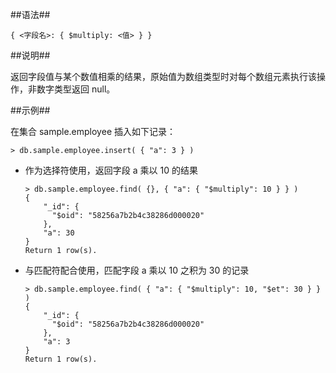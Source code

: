 
##语法##

```
{ <字段名>: { $multiply: <值> } }
```

##说明##

返回字段值与某个数值相乘的结果，原始值为数组类型时对每个数组元素执行该操作，非数字类型返回 null。

##示例##

在集合 sample.employee 插入如下记录：

```lang-javascript 
> db.sample.employee.insert( { "a": 3 } )
```

* 作为选择符使用，返回字段 a 乘以 10 的结果

  ```lang-javascript
  > db.sample.employee.find( {}, { "a": { "$multiply": 10 } } )
  {
      "_id": {
        "$oid": "58256a7b2b4c38286d000020"
      },
      "a": 30
  }
  Return 1 row(s).
  ```

* 与匹配符配合使用，匹配字段 a 乘以 10 之积为 30 的记录
  
  ```lang-javascript
  > db.sample.employee.find( { "a": { "$multiply": 10, "$et": 30 } } )
  {
      "_id": {
        "$oid": "58256a7b2b4c38286d000020"
      },
      "a": 3
  }
  Return 1 row(s).
  ```